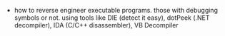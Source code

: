 - how to reverse engineer executable programs. those with debugging symbols or not. using tools like DIE (detect it easy), dotPeek (.NET decompiler), IDA (C/C++ disassembler), VB Decompiler
